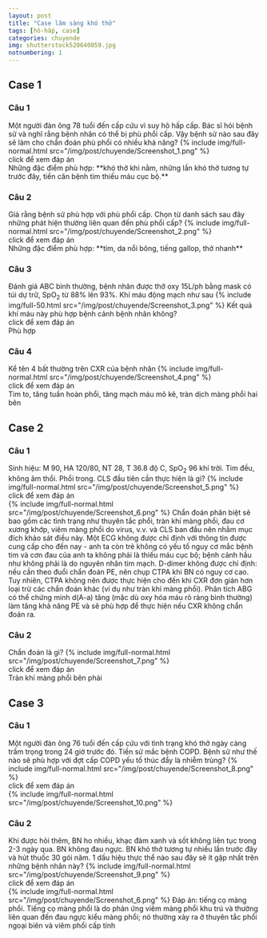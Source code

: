 ```yaml
---
layout: post
title: "Case lâm sàng khó thở"
tags: [hô-hấp, case]
categories: chuyende
img: shutterstock520640059.jpg
notnumbering: 1
---
```


## Case 1

### Câu 1
<div class="alert alert-warning" role="alert">
  Một người đàn ông 78 tuổi đến cấp cứu vì suy hô hấp cấp. Bác sĩ hỏi bệnh sử và nghĩ rằng bệnh nhân có thể bị phù phổi cấp. Vậy bệnh sử nào sau đây sẽ làm cho chẩn đoán phù phổi có nhiều khả năng?
  {% include img/full-normal.html src="/img/post/chuyende/Screenshot_1.png" %}
</div>

<div class="tomTat">
<div id="btTomTat" class="collapsed" data-toggle="collapse" href="#ndTomTat">
click để xem đáp án
</div>
<div id="ndTomTat" markdown="1" class="collapse multi-collapse ndTomTat">
Những đặc điểm phù hợp: **khó thở khi nằm, những lần khó thở tương tự trước đây, tiền căn bệnh tim thiếu máu cục bộ.**
</div>
</div>

### Câu 2
<div class="alert alert-warning" role="alert">
  Giả rằng bệnh sử phù hợp với phù phổi cấp. Chọn từ danh sách sau đây những phát hiện thường liên quan đến phù phổi cấp?
  {% include img/full-normal.html src="/img/post/chuyende/Screenshot_2.png" %}
</div>

<div class="tomTat">
<div id="btTomTat" class="collapsed" data-toggle="collapse" href="#ndTomTat2">
click để xem đáp án
</div>
<div id="ndTomTat2" markdown="1" class="collapse multi-collapse ndTomTat2">
Những đặc điểm phù hợp: **tím, da nổi bông, tiếng gallop, thở nhanh**
</div>
</div>

### Câu 3
<div class="alert alert-warning" role="alert">
  Đánh giá ABC bình thường, bệnh nhân được thở oxy 15L/ph bằng mask có túi dự trữ, SpO<sub>2</sub> từ 88% lên 93%. Khí máu động mạch như sau
  {% include img/full-50.html src="/img/post/chuyende/Screenshot_3.png" %}
  Kết quả khí máu này phù hợp bệnh cảnh bệnh nhân không?
</div>

<div class="tomTat">
<div id="btTomTat" class="collapsed" data-toggle="collapse" href="#ndTomTat3">
click để xem đáp án
</div>
<div id="ndTomTat3" markdown="1" class="collapse multi-collapse ndTomTat3">
  Phù hợp
</div>
</div>

### Câu 4
<div class="alert alert-warning" role="alert">
  Kể tên 4 bất thường trên CXR của bệnh nhân
  {% include img/full-normal.html src="/img/post/chuyende/Screenshot_4.png" %}
</div>

<div class="tomTat">
<div id="btTomTat" class="collapsed" data-toggle="collapse" href="#ndTomTat4">
click để xem đáp án
</div>
<div id="ndTomTat4" markdown="1" class="collapse multi-collapse ndTomTat4">
  Tim to, tăng tuần hoàn phổi, tăng mạch máu mô kẽ, tràn dịch màng phổi hai bên
</div>
</div>

## Case 2

### Câu 1
<div class="alert alert-warning" role="alert">
  Sinh hiệu: M 90, HA 120/80, NT 28, T 36.8 độ C, SpO<sub>2</sub> 96 khí trời. Tim đều, không âm thổi. Phổi trong. CLS đầu tiên cần thực hiện là gì?
  {% include img/full-normal.html src="/img/post/chuyende/Screenshot_5.png" %}
</div>

<div class="tomTat">
<div id="btTomTat" class="collapsed" data-toggle="collapse" href="#ndTomTat5">
click để xem đáp án
</div>
<div id="ndTomTat5" markdown="1" class="collapse multi-collapse ndTomTat5">
{% include img/full-normal.html src="/img/post/chuyende/Screenshot_6.png" %}
Chẩn đoán phân biệt sẽ bao gồm các tình trạng như thuyên tắc phổi, tràn khí màng phổi, đau cơ xương khớp, viêm màng phổi do virus, v.v. và CLS ban đầu nên nhằm mục đích khảo sát điều này. Một ECG không được chỉ định với thông tin được cung cấp cho đến nay - anh ta còn trẻ không có yếu tố nguy cơ mắc bệnh tim và cơn đau của anh ta không phải là thiếu máu cục bộ; bệnh cảnh hầu như không phải là do nguyên nhân tim mạch. D-dimer không được chỉ định: nếu cần theo đuổi chẩn đoán PE, nên chụp CTPA khi BN có nguy cơ cao. Tuy nhiên, CTPA không nên được thực hiện cho đến khi CXR đơn giản hơn loại trừ các chẩn đoán khác (ví dụ như tràn khí màng phổi). Phân tích ABG có thể chứng minh d(A-a) tăng (mặc dù oxy hóa máu rõ ràng bình thường) làm tăng khả năng PE và sẽ phù hợp để thực hiện nếu CXR không chẩn đoán ra.
</div>
</div>

### Câu 2

<div class="alert alert-warning" role="alert">
  Chẩn đoán là gì?
  {% include img/full-normal.html src="/img/post/chuyende/Screenshot_7.png" %}
</div>

<div class="tomTat">
<div id="btTomTat" class="collapsed" data-toggle="collapse" href="#ndTomTat6">
click để xem đáp án
</div>
<div id="ndTomTat6" markdown="1" class="collapse multi-collapse ndTomTat6">
Tràn khí màng phổi bên phải
</div>
</div>

## Case 3

### Câu 1
<div class="alert alert-warning" role="alert">
  Một người đàn ông 76 tuổi đến cấp cứu với tình trạng khó thở ngày càng trầm trọng trong 24 giờ trước đó. Tiền sử mắc bệnh COPD. Bệnh sử như thế nào sẽ phù hợp với đợt cấp COPD yếu tố thúc đẩy là nhiễm trùng?
  {% include img/full-normal.html src="/img/post/chuyende/Screenshot_8.png" %}
</div>

<div class="tomTat">
<div id="btTomTat" class="collapsed" data-toggle="collapse" href="#ndTomTat7">
click để xem đáp án
</div>
<div id="ndTomTat7" markdown="1" class="collapse multi-collapse ndTomTat7">
{% include img/full-normal.html src="/img/post/chuyende/Screenshot_10.png" %}
</div>
</div>

### Câu 2
<div class="alert alert-warning" role="alert">
  Khi được hỏi thêm, BN ho nhiều, khạc đàm xanh và sốt không liên tục trong 2-3 ngày qua. BN không đau ngực. BN khó thở tương tự nhiều lần trước đây và hút thuốc 30 gói năm. 1 dấu hiệu thực thể nào sau đây sẽ ít gặp nhất trên những bệnh nhân này?
  {% include img/full-normal.html src="/img/post/chuyende/Screenshot_9.png" %}
</div>

<div class="tomTat">
<div id="btTomTat" class="collapsed" data-toggle="collapse" href="#ndTomTat8">
click để xem đáp án
</div>
<div id="ndTomTat8" markdown="1" class="collapse multi-collapse ndTomTat8">
{% include img/full-normal.html src="/img/post/chuyende/Screenshot_6.png" %}
Đáp án: tiếng cọ màng phổi. Tiếng cọ màng phổi là do phản ứng viêm màng phổi khu trú và thường liên quan đến đau ngực kiểu màng phổi; nó thường xảy ra ở thuyên tắc phổi ngoại biên và viêm phổi cấp tính
</div>
</div>




